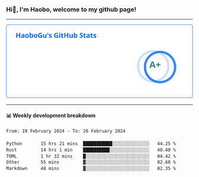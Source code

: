 <!--<h2 align="center"> Hi👋, I'm Haobo, welcome to my github page! </h2>-->
### Hi👋, I'm Haobo, welcome to my github page!
-------

<img href="https://github.com/HaoboGu" src="assets/stats.svg" alt="github stats" /> 

-------

#### 📊 **Weekly development breakdown**
<!--START_SECTION:waka-->

```txt
From: 19 February 2024 - To: 26 February 2024

Python       15 hrs 21 mins  ███████████░░░░░░░░░░░░░░   44.25 %
Rust         14 hrs 1 min    ██████████░░░░░░░░░░░░░░░   40.40 %
TOML         1 hr 32 mins    █░░░░░░░░░░░░░░░░░░░░░░░░   04.42 %
Other        55 mins         ▓░░░░░░░░░░░░░░░░░░░░░░░░   02.68 %
Markdown     48 mins         ▓░░░░░░░░░░░░░░░░░░░░░░░░   02.35 %
```

<!--END_SECTION:waka-->
<!--
backup url: https://github-readme-status-dusky-ten.vercel.app/api?username=HaoboGu&count_private=true&show_icons=true&theme=transparent&border_color=2f80ed
-->
<!--
**HaoboGu/HaoboGu** is a ✨ _special_ ✨ repository because its `README.md` (this file) appears on your GitHub profile.

Here are some ideas to get you started:

- 🔭 I’m currently working on AI-assisted programming tools
- 🌱 I’m currently learning ...
- 👯 I’m looking to collaborate on ...
- 🤔 I’m looking for help with ...
- 💬 Ask me about ...
- 📫 How to reach me: ...
- 😄 Pronouns: ...
- ⚡ Fun fact: ...
-->
